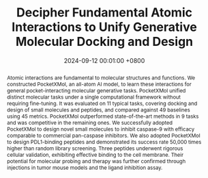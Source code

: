 ---
title:          "Decipher Fundamental Atomic Interactions to Unify Generative Molecular Docking and Design"
date:           2024-09-12 00:01:00 +0800
selected:       true
pub:            "Cell"
pub_pre:        "Submitted to "
pub_post:       'Under review.'
# pub_last:       ' <span class="badge badge-pill badge-publication badge-success">Spotlight</span>'
pub_date:       "2024"

abstract: >-
    Atomic interactions are fundamental to molecular structures and functions.
    We constructed PocketXMol, an all-atom AI model, to learn these interactions
    for general pocket-interacting molecular generative tasks. PocketXMol unified
    distinct molecular tasks under a single computational framework without requiring fine-tuning. It was evaluated on 11 typical tasks, covering docking and
    design of small molecules and peptides, and compared against 49 baselines using
    45 metrics. PocketXMol outperformed state-of-the-art methods in 9 tasks and
    was competitive in the remaining ones. We successfully adopted PocketXMol to
    design novel small molecules to inhibit caspase-9 with efficacy comparable to
    commercial pan-caspase inhibitors. We also adopted PocketXMol to design PDL1-binding peptides and demonstrated its success rate 50,000 times higher than
    random library screening. Three peptides underwent rigorous cellular validation,
    exhibiting effective binding to the cell membrane. Their potential for molecular
    probing and therapy was further confirmed through injections in tumor mouse
    models and the ligand inhibition assay.

cover:          /assets/images/covers/cover1.png
authors:
    - Xingang Peng
    - Ruihan Guo
    - Yan Xu
    - Jiaqi Guan
    - Yinjun Jia
    - Yanwen Huang
    - Muhan Zhang
    - Jian Peng
    - Jiayu Sun
    - Chuanhui Han
    - Zihua Wang
    - Jianzhu Ma
links:
  Paper: https://www.biorxiv.org/content/10.1101/2024.10.17.618827v1.full.pdf
---